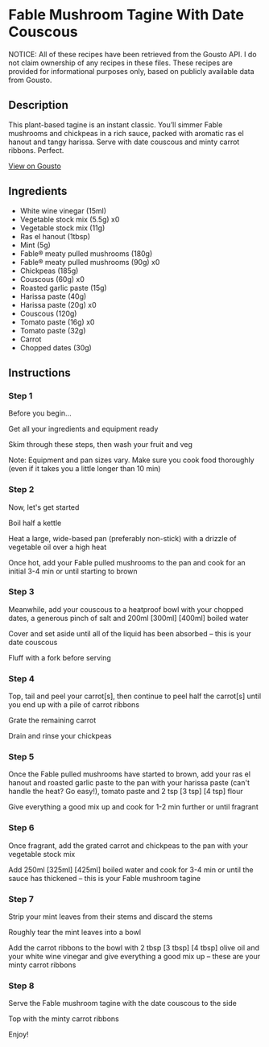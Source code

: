 # Fable Mushroom Tagine With Date Couscous

NOTICE: All of these recipes have been retrieved from the Gousto API. I do not claim ownership of any recipes in these files. These recipes are provided for informational purposes only, based on publicly available data from Gousto.

## Description

This plant-based tagine is an instant classic. You’ll simmer Fable mushrooms and chickpeas in a rich sauce, packed with aromatic ras el hanout and tangy harissa. Serve with date couscous and minty carrot ribbons. Perfect.

[View on Gousto](https://www.gousto.co.uk/recipes/cookbook/fable-mushroom-tagine-with-date-couscous)

## Ingredients

- White wine vinegar (15ml)
- Vegetable stock mix (5.5g) x0
- Vegetable stock mix (11g)
- Ras el hanout (1tbsp)
- Mint (5g)
- Fable® meaty pulled mushrooms (180g)
- Fable® meaty pulled mushrooms (90g) x0
- Chickpeas (185g)
- Couscous (60g) x0
- Roasted garlic paste (15g)
- Harissa paste (40g)
- Harissa paste (20g) x0
- Couscous (120g)
- Tomato paste (16g) x0
- Tomato paste (32g)
- Carrot
- Chopped dates (30g)

## Instructions


### Step 1

Before you begin...

Get all your ingredients and equipment ready

Skim through these steps, then wash your fruit and veg

Note: Equipment and pan sizes vary. Make sure you cook food thoroughly (even if it takes you a little longer than 10 min)


### Step 2

Now, let's get started

Boil half a kettle

Heat a large, wide-based pan (preferably non-stick) with a drizzle of vegetable oil over a high heat

Once hot, add your Fable pulled mushrooms to the pan and cook for an initial 3-4 min or until starting to brown


### Step 3

Meanwhile, add your couscous to a heatproof bowl with your chopped dates, a generous pinch of salt and 200ml <span class="text-purple">[300ml]</span> <span class="text-danger">[400ml]</span> boiled water

Cover and set aside until all of the liquid has been absorbed – this is your date couscous

Fluff with a fork before serving


### Step 4

Top, tail and peel your carrot[s], then continue to peel half the carrot[s] until you end up with a pile of carrot ribbons

Grate the remaining carrot

Drain and rinse your chickpeas


### Step 5

Once the Fable pulled mushrooms have started to brown, add your ras el hanout and roasted garlic paste to the pan with your harissa paste (can't handle the heat? Go easy!), tomato paste and 2 tsp <span class="text-purple">[3 tsp]</span> <span class="text-danger">[4 tsp] </span>flour

Give everything a good mix up and cook for 1-2 min further or until fragrant


### Step 6

Once fragrant, add the grated carrot and chickpeas to the pan with your vegetable stock mix

Add 250ml <span class="text-purple">[325ml]</span> <span class="text-danger">[425ml]</span> boiled water and cook for 3-4 min or until the sauce has thickened – this is your Fable mushroom tagine


### Step 7

Strip your mint leaves from their stems and discard the stems

Roughly tear the mint leaves into a bowl

Add the carrot ribbons to the bowl with 2 tbsp <span class="text-purple">[3 tbsp] <span class="text-danger">[4 tbsp]</span> </span>olive oil and your white wine vinegar and give everything a good mix up – these are your minty carrot ribbons

### Step 8

Serve the Fable mushroom tagine with the date couscous to the side

Top with the minty carrot ribbons

Enjoy!

